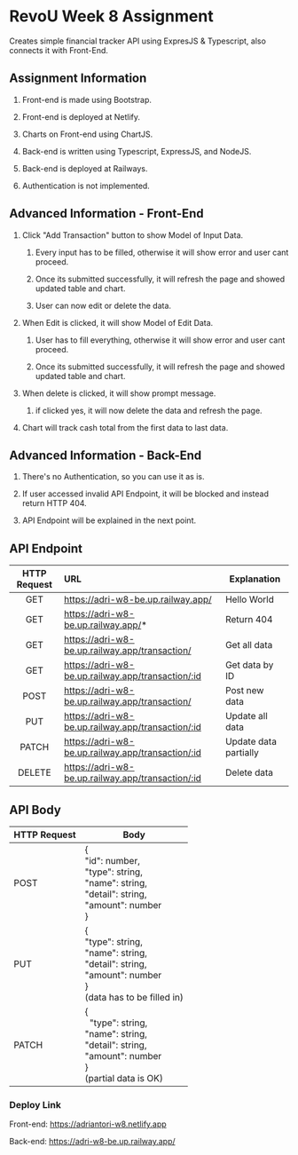 # RevoU Week 8 Assignment

Creates simple financial tracker API using ExpresJS & Typescript, also connects it with Front-End.

## Assignment Information

1. Front-end is made using Bootstrap.

2. Front-end is deployed at Netlify.

3. Charts on Front-end using ChartJS.

4. Back-end is written using Typescript, ExpressJS, and NodeJS.

5. Back-end is deployed at Railways.

6. Authentication is not implemented.

## Advanced Information - Front-End

1. Click "Add Transaction" button to show Model of Input Data.
   
   1. Every input has to be filled, otherwise it will show error and user cant proceed.
   
   2. Once its submitted successfully, it will refresh the page and showed updated table and chart.
   
   3. User can now edit or delete the data.

2. When Edit is clicked, it will show Model of Edit Data.
   
   1. User has to fill everything, otherwise it will show error and user cant proceed.
   
   2. Once its submitted successfully, it will refresh the page and showed updated table and chart.

3. When delete is clicked, it will show prompt message.
   
   1. if clicked yes, it will now delete the data and refresh the page.

4. Chart will track cash total from the first data to last data.

## Advanced Information - Back-End

1. There's no Authentication, so you can use it as is.

2. If user accessed invalid API Endpoint, it will be blocked and instead return HTTP 404.

3. API Endpoint will be explained in the next point.

## API Endpoint

| HTTP Request | URL                                               | Explanation           |
|:------------:|:------------------------------------------------- | --------------------- |
| GET          | https://adri-w8-be.up.railway.app/                | Hello World           |
| GET          | https://adri-w8-be.up.railway.app/*               | Return 404            |
| GET          | https://adri-w8-be.up.railway.app/transaction/    | Get all data          |
| GET          | https://adri-w8-be.up.railway.app/transaction/:id | Get data by ID        |
| POST         | https://adri-w8-be.up.railway.app/transaction/    | Post new data         |
| PUT          | https://adri-w8-be.up.railway.app/transaction/:id | Update all data       |
| PATCH        | https://adri-w8-be.up.railway.app/transaction/:id | Update data partially |
| DELETE       | https://adri-w8-be.up.railway.app/transaction/:id | Delete data           |

## API Body

| HTTP Request | Body                                                                                                                                                                                                                                                            |
| ------------ | --------------------------------------------------------------------------------------------------------------------------------------------------------------------------------------------------------------------------------------------------------------- |
| POST         | { <br/>"id": number,<br/> "type": string, <br/>"name": string, <br/>"detail": string, <br/> "amount": number<br>}                          |
| PUT          | { <br/> "type": string, <br/>"name": string, <br/>"detail": string, <br/> "amount": number<br>}<br/>(data has to be filled in)|
| PATCH        | { <br/>  "type": string, <br/>"name": string, <br/>"detail": string, <br/> "amount": number<br>}<br/>(partial data is OK)     |

### Deploy Link

Front-end: https://adriantori-w8.netlify.app

Back-end: https://adri-w8-be.up.railway.app/
